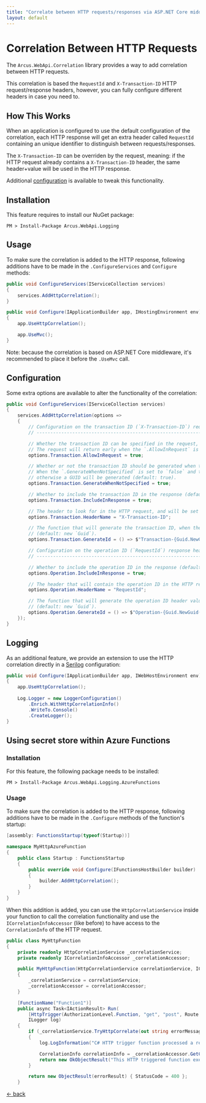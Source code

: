 ```yaml
---
title: "Correlate between HTTP requests/responses via ASP.NET Core middleware"
layout: default
---
```


# Correlation Between HTTP Requests

The `Arcus.WebApi.Correlation` library provides a way to add correlation between HTTP requests. 

This correlation is based the `RequestId` and `X-Transaction-ID` HTTP request/response headers, however, you can fully configure different headers in case you need to.

## How This Works

When an application is configured to use the default configuration of the correlation, each HTTP response will get an extra header called `RequestId` containing an unique identifier to distinguish between requests/responses.

The `X-Transaction-ID` can be overriden by the request, meaning: if the HTTP request already contains a `X-Transaction-ID` header, the same header+value will be used in the HTTP response.

Additional [configuration](#configuration) is available to tweak this functionality.

## Installation

This feature requires to install our NuGet package:

```shell
PM > Install-Package Arcus.WebApi.Logging
```

## Usage

To make sure the correlation is added to the HTTP response, following additions have to be made in the `.ConfigureServices` and `Configure` methods:

```csharp
public void ConfigureServices(IServiceCollection services)
{
    services.AddHttpCorrelation();
}

public void Configure(IApplicationBuilder app, IHostingEnvironment env)
{
    app.UseHttpCorrelation();

    app.UseMvc();
}
```

Note: because the correlation is based on <span>ASP.NET</span> Core middleware, it's recommended to place it before the `.UseMvc` call.

## Configuration

Some extra options are available to alter the functionality of the correlation:

```csharp
public void ConfigureServices(IServiceCollection services)
{
    services.AddHttpCorrelation(options =>
    {
        // Configuration on the transaction ID (`X-Transaction-ID`) request/response header.
        // ---------------------------------------------------------------------------------

        // Whether the transaction ID can be specified in the request, and will be used throughout the request handling.
        // The request will return early when the `.AllowInRequest` is set to `false` and the request does contain the header (default: true).
        options.Transaction.AllowInRequest = true;

        // Whether or not the transaction ID should be generated when there isn't any transaction ID found in the request.
        // When the `.GenerateWhenNotSpecified` is set to `false` and the request doesn't contain the header, no value will be available for the transaction ID; 
        // otherwise a GUID will be generated (default: true).
        options.Transaction.GenerateWhenNotSpecified = true;

        // Whether to include the transaction ID in the response (default: true).
        options.Transaction.IncludeInResponse = true;

        // The header to look for in the HTTP request, and will be set in the HTTP response (default: X-Transaction-ID).
        options.Transaction.HeaderName = "X-Transaction-ID";

        // The function that will generate the transaction ID, when the `.GenerateWhenNotSpecified` is set to `false` and the request doesn't contain the header.
        // (default: new `Guid`).
        options.Transaction.GenerateId = () => $"Transaction-{Guid.NewGuid()}";

        // Configuration on the operation ID (`RequestId`) response header.
        // ----------------------------------------------------------------

        // Whether to include the operation ID in the response (default: true).
        options.Operation.IncludeInResponse = true;

        // The header that will contain the operation ID in the HTTP response (default: RequestId).
        options.Operation.HeaderName = "RequestId";

        // The function that will generate the operation ID header value.
        // (default: new `Guid`).
        options.Operation.GenerateId = () => $"Operation-{Guid.NewGuid()}";
    });
}
```

## Logging

As an additional feature, we provide an extension to use the HTTP correlation directly in a [Serilog](https://serilog.net/) configuration:

```csharp
public void Configure(IApplicationBuilder app, IWebHostEnvironment env)
{
    app.UseHttpCorrelation();
    
    Log.Logger = new LoggerConfiguration()
        .Enrich.WithHttpCorrelationInfo()
        .WriteTo.Console()
        .CreateLogger();
}
```

## Using secret store within Azure Functions

### Installation

For this feature, the following package needs to be installed:

```shell
PM > Install-Package Arcus.WebApi.Logging.AzureFunctions
```

### Usage

To make sure the correlation is added to the HTTP response, following additions have to be made in the `.Configure` methods of the function's startup:

```csharp
[assembly: FunctionsStartup(typeof(Startup))]

namespace MyHttpAzureFunction
{
    public class Startup : FunctionsStartup
    {
        public override void Configure(IFunctionsHostBuilder builder)
        {
            builder.AddHttpCorrelation();
        }
    }
}
```

When this addition is added, you can use the `HttpCorrelationService` inside your function to call the correlation functionality and use the `ICorrelationInfoAccessor` (like before) to have access to the `CorrelationInfo` of the HTTP request.

```csharp
public class MyHttpFunction
{
    private readonly HttpCorrelationService _correlationService;
    private readonly ICorrelationInfoAccessor _correlationAccessor;

    public MyHttpFunction(HttpCorrelationService correlationService, ICorrelationInfoAccessor correlationAccessor)
    {
        _correlationService = correlationService;
        _correlationAccessor = correlationAccessor;
    }

    [FunctionName("Function1")]
    public async Task<IActionResult> Run(
        [HttpTrigger(AuthorizationLevel.Function, "get", "post", Route = null)] HttpRequest req,
        ILogger log)
    {
        if (_correlationService.TryHttpCorrelate(out string errorMessage))
        {
            log.LogInformation("C# HTTP trigger function processed a request.");

            CorrelationInfo correlationInfo = _correlationAccessor.GetCorrelationInfo();
            return new OkObjectResult("This HTTP triggered function executed successfully.");
        }

        return new ObjectResult(errorResult) { StatusCode = 400 };
    }
```

[&larr; back](/)
